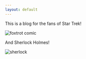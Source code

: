 ```yaml
---
layout: default
---
```


This is a blog for the fans of Star Trek!

![foxtrot comic](https://cdn.shopify.com/s/files/1/0815/7955/products/8x10-conventionalattire.png?v=1525293811)

And Sherlock Holmes!

![sherlock](https://proxy.duckduckgo.com/iu/?u=http%3A%2F%2Fwww.queencityescape.com%2Fwp-content%2Fuploads%2F2016%2F01%2FSherlock-Holmes.jpg&f=1)
